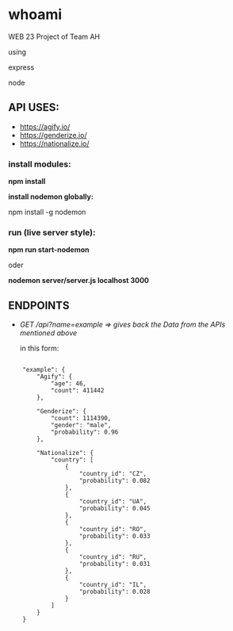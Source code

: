 # whoami
WEB 23 Project of Team AH 

using 

express

node

## API USES:
- https://agify.io/
- https://genderize.io/
- https://nationalize.io/


### install modules:
**npm install**

**install nodemon globally:**

npm install -g nodemon
### run (live server style):
**npm run start-nodemon**

oder

**nodemon server/server.js localhost 3000**

## ENDPOINTS
- *GET /api?name=example => gives back the Data from the APIs mentioned above*

    in this form: 

```

    "example": {
        "Agify": {
            "age": 46,
            "count": 411442
        },

        "Genderize": {
            "count": 1114390,
            "gender": "male",
            "probability": 0.96
        },

        "Nationalize": {
            "country": [
                {
                    "country_id": "CZ",
                    "probability": 0.082
                },
                {
                    "country_id": "UA",
                    "probability": 0.045
                },
                {
                    "country_id": "RO",
                    "probability": 0.033
                },
                {
                    "country_id": "RU",
                    "probability": 0.031
                },
                {
                    "country_id": "IL",
                    "probability": 0.028
                }
            ]
        }
    }
```
